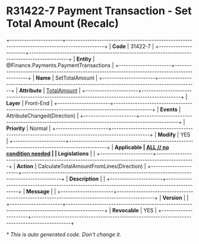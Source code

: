 ﻿---
erp.type: front-end-business-rule
erp.entity: Finance.Payments.PaymentTransactions
---

# R31422-7 Payment Transaction - Set Total Amount (Recalc)
+----------------------+----------------------------------------------------------------------------------------------+
| **Code**             | 31422-7                                                                                      |
+----------------------+----------------------------------------------------------------------------------------------+
| **Entity**           | @Finance.Payments.PaymentTransactions                                                        |
+----------------------+----------------------------------------------------------------------------------------------+
| **Name**             | SetTotalAmount                                                                               |
+----------------------+----------------------------------------------------------------------------------------------+
| **Attribute**        | [TotalAmount](../entities/Finance.Payments.PaymentTransactions.md#totalamount)               |
+----------------------+----------------------------------------------------------------------------------------------+
| **Layer**            | Front-End                                                                                    |
+----------------------+----------------------------------------------------------------------------------------------+
| **Events**           | AttributeChanged(Direction)                                                                  |
+----------------------+----------------------------------------------------------------------------------------------+
| **Priority**         | Normal                                                                                       |
+----------------------+----------------------------------------------------------------------------------------------+
| **Modify**           | YES                                                                                          |
+----------------------+----------------------------------------------------------------------------------------------+
| **Applicable         | [ALL // no condition needed](xref:applicable-legislations)                                   |
| Legislations**       |                                                                                              |
+----------------------+----------------------------------------------------------------------------------------------+
| **Action**           | CalculateTotalAmountFromLines(Direction)                                                     |
+----------------------+----------------------------------------------------------------------------------------------+
| **Description**      |                                                                                              |
+----------------------+----------------------------------------------------------------------------------------------+
| **Message**          |                                                                                              |
+----------------------+----------------------------------------------------------------------------------------------+
| **Version**          |                                                                                              |
+----------------------+----------------------------------------------------------------------------------------------+
| **Revocable**        | YES                                                                                          |
+----------------------+----------------------------------------------------------------------------------------------+

*\* This is auto generated code. Don't change it.*

